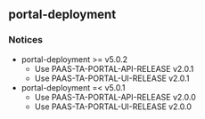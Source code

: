 ## portal-deployment   

### Notices   
- portal-deployment >= v5.0.2   
  - Use PAAS-TA-PORTAL-API-RELEASE v2.0.1     
  - Use PAAS-TA-PORTAL-UI-RELEASE v2.0.1    
- portal-deployment =< v5.0.1   
  - Use PAAS-TA-PORTAL-API-RELEASE v2.0.0      
  - Use PAAS-TA-PORTAL-UI-RELEASE v2.0.0      
